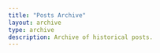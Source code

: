 ```yaml
---
title: "Posts Archive"
layout: archive
type: archive
description: Archive of historical posts.
---
```


